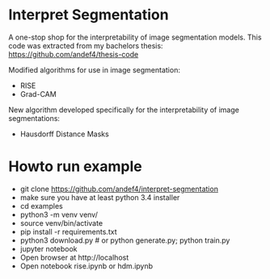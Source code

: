 # Interpret Segmentation
A one-stop shop for the interpretability of image segmentation models.
This code was extracted from my bachelors thesis: https://github.com/andef4/thesis-code

Modified algorithms for use in image segmentation:
* RISE
* Grad-CAM

New algorithm developed specifically for the interpretability of image segmentations:
* Hausdorff Distance Masks

# Howto run example

- git clone https://github.com/andef4/interpret-segmentation
- make sure you have at least python 3.4 installer
- cd examples
- python3 -m venv venv/
- source venv/bin/activate
- pip install -r requirements.txt
- python3 download.py # or python generate.py; python train.py
- jupyter notebook
- Open browser at http://localhost
- Open notebook rise.ipynb or hdm.ipynb

